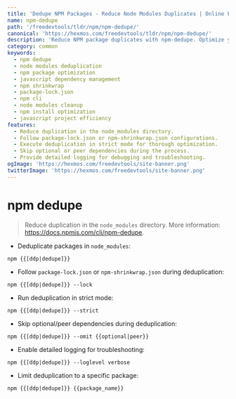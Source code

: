 ```yaml
---
title: 'Dedupe NPM Packages - Reduce Node Modules Duplicates | Online Free DevTools by Hexmos'
name: npm-dedupe
path: '/freedevtools/tldr/npm/npm-dedupe/'
canonical: 'https://hexmos.com/freedevtools/tldr/npm/npm-dedupe/'
description: 'Reduce NPM package duplicates with npm-dedupe. Optimize your node_modules directory and shrink bundle sizes. Free online tool, no registration required.'
category: common
keywords:
  - npm dedupe
  - node modules deduplication
  - npm package optimization
  - javascript dependency management
  - npm shrinkwrap
  - package-lock.json
  - npm cli
  - node modules cleanup
  - npm install optimization
  - javascript project efficiency
features:
  - Reduce duplication in the node_modules directory.
  - Follow package-lock.json or npm-shrinkwrap.json configurations.
  - Execute deduplication in strict mode for thorough optimization.
  - Skip optional or peer dependencies during the process.
  - Provide detailed logging for debugging and troubleshooting.
ogImage: 'https://hexmos.com/freedevtools/site-banner.png'
twitterImage: 'https://hexmos.com/freedevtools/site-banner.png'
---
```


# npm dedupe

> Reduce duplication in the `node_modules` directory.
> More information: <https://docs.npmjs.com/cli/npm-dedupe>.

- Deduplicate packages in `node_modules`:

`npm {{[ddp|dedupe]}}`

- Follow `package-lock.json` or `npm-shrinkwrap.json` during deduplication:

`npm {{[ddp|dedupe]}} --lock`

- Run deduplication in strict mode:

`npm {{[ddp|dedupe]}} --strict`

- Skip optional/peer dependencies during deduplication:

`npm {{[ddp|dedupe]}} --omit {{optional|peer}}`

- Enable detailed logging for troubleshooting:

`npm {{[ddp|dedupe]}} --loglevel verbose`

- Limit deduplication to a specific package:

`npm {{[ddp|dedupe]}} {{package_name}}`
